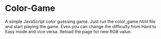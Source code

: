# Color-Game
A simple JavaScript color guessing game.
Just run the color_game.html file and start playing the game. Even you can change the difficulty from Hard to Easy mode and vice versa. Reload the page for new RGB value.
